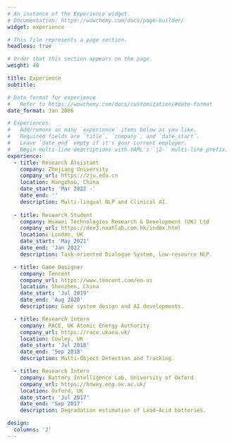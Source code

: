 ```yaml
---
# An instance of the Experience widget.
# Documentation: https://wowchemy.com/docs/page-builder/
widget: experience

# This file represents a page section.
headless: true

# Order that this section appears on the page.
weight: 40

title: Experience
subtitle:

# Date format for experience
#   Refer to https://wowchemy.com/docs/customization/#date-format
date_format: Jan 2006

# Experiences.
#   Add/remove as many `experience` items below as you like.
#   Required fields are `title`, `company`, and `date_start`.
#   Leave `date_end` empty if it's your current employer.
#   Begin multi-line descriptions with YAML's `|2-` multi-line prefix.
experience:
  - title: Research Assistant
    company: Zhejiang University
    company_url: https://zju.edu.cn
    location: Hangzhou, China
    date_start: 'Mar 2022 -'
    date_end: ''
    description: Multi-lingual NLP and Clinical AI.
        
  - title: Research Student
    company: Huawei Technologies Research & Development (UK) Ltd
    company_url: https://dev3.noahlab.com.hk/index.html
    location: London, UK
    date_start: 'May 2021'
    date_end: 'Jan 2022'
    description: Task-oriented Dialogue System, Low-resource NLP.

  - title: Game Designer
    company: Tencent
    company_url: https://www.tencent.com/en-us
    location: Shenzhen, China
    date_start: 'Jul 2019'
    date_end: 'Aug 2020'
    description: Game system design and AI developments.

  - title: Research Intern
    company: RACE, UK Atomic Energy Authority
    company_url: https://race.ukaea.uk/
    location: Cowley, UK
    date_start: 'Jul 2018'
    date_end: 'Sep 2018'
    description: Multi-Object Detection and Tracking.

  - title: Research Intern
    company: Battery Intelligence Lab, University of Oxford
    company_url: https://howey.eng.ox.ac.uk/
    location: Oxford, UK
    date_start: 'Jul 2017'
    date_end: 'Sep 2017'
    description: Degradation estimation of Lead-Acid batteries.

design:
  columns: '2'
---
```

